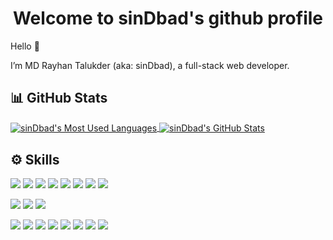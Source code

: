 <h1 align="center">Welcome to sinDbad's github profile</h1>

Hello 👋

I’m MD Rayhan Talukder (aka: sinDbad), a full-stack web developer.

## 📊 GitHub Stats

<a href="https://github.com/rayhantr">
  <img align="center" src="https://github-readme-stats.vercel.app/api/top-langs/?username=rayhantr&title_color=ffffff&text_color=c9cacc&icon_color=11303B&labelColor=344A53&bg_color=30,2A6E76,11303B&hide_border=true&layout=compact"  alt="sinDbad's Most Used Languages" />
</a>

<a href="https://github.com/rayhantr">
  <img align="center" src="https://github-readme-stats.vercel.app/api?username=rayhantr&show_icons=true&line_height=25&count_private=true&hide=prs,issues&title_color=ffffff&text_color=c9cacc&icon_color=4AB097&bg_color=30,2A6E76,11303B&hide_border=true" alt="sinDbad's GitHub Stats" />
</a>

<br>

## ⚙ Skills

![](https://img.shields.io/badge/Code-React-informational?style=flat&logo=react&color=11303B&labelColor=344A53)
![](https://img.shields.io/badge/Code-Redux-informational?style=flat&logo=Redux&logoColor=764ABC&color=11303B&labelColor=344A53)
![](https://img.shields.io/badge/Code-JavaScript-informational?style=flat&logo=JavaScript&color=11303B&labelColor=344A53)
![](https://img.shields.io/badge/Code-TypeScript-informational?style=flat&logo=TypeScript&color=11303B&labelColor=344A53)
![](https://img.shields.io/badge/Code-MongoDB-informational?style=flat&logo=MongoDB&logoColor=47A248&color=11303B&labelColor=344A53)
![](https://img.shields.io/badge/Code-MySQL-informational?style=flat&logo=MySQL&color=11303B&labelColor=344A53)
![](https://img.shields.io/badge/Code-GraphQL-informational?style=flat&logo=GraphQL&logoColor=E10098&color=11303B&labelColor=344A53)
![](https://img.shields.io/badge/Code-Hasura-informational?style=flat&logo=Hasura&logoColor=1EB4D4&color=11303B&labelColor=344A53)


![](https://img.shields.io/badge/Style-CSS-informational?style=flat&logo=css3&logoColor=1572B6&color=11303B&labelColor=344A53)
![](https://img.shields.io/badge/Style-Sass-informational?style=flat&logo=Sass&color=11303B&labelColor=344A53)
![](https://img.shields.io/badge/Style-Tailwind-informational?style=flat&logo=Tailwind-CSS&color=11303B&labelColor=344A53)


![](https://img.shields.io/badge/Tools-GitHub-informational?style=flat&logo=GitHub&logoColor=181717&color=11303B&labelColor=344A53)
![](https://img.shields.io/badge/Tools-Bitbucket-informational?style=flat&logo=Bitbucket&logoColor=0052CC&color=11303B&labelColor=344A53)
![](https://img.shields.io/badge/Tools-NPM-informational?style=flat&logo=npm&color=11303B&labelColor=344A53)
![](https://img.shields.io/badge/Tools-Postman-informational?style=flat&logo=Postman&color=11303B&labelColor=344A53)
![](https://img.shields.io/badge/Tools-Photoshop-informational?style=flat&logo=Adobe-Photoshop&color=11303B&labelColor=344A53)
![](https://img.shields.io/badge/Tools-Illustrator-informational?style=flat&logo=Adobe-Illustrator&color=11303B&labelColor=344A53)
![](https://img.shields.io/badge/Tools-AdobeXD-informational?style=flat&logo=Adobe-XD&color=11303B&labelColor=344A53)
![](https://img.shields.io/badge/Tools-Figma-informational?style=flat&logo=Figma&logoColor=F24E1E&color=11303B&labelColor=344A53)